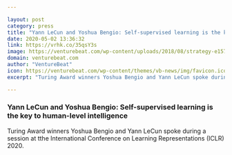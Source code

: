 ```yaml
---

layout: post
category: press
title: "Yann LeCun and Yoshua Bengio: Self-supervised learning is the key to human-level intelligence"
date: 2020-05-02 13:36:32
link: https://vrhk.co/35qsY3s
image: https://venturebeat.com/wp-content/uploads/2018/08/strategy-e1576104489834.jpg?w=1200&strip=all
domain: venturebeat.com
author: "VentureBeat"
icon: https://venturebeat.com/wp-content/themes/vb-news/img/favicon.ico
excerpt: "Turing Award winners Yoshua Bengio and Yann LeCun spoke during a session at tthe International Conference on Learning Representations (ICLR) 2020."

---
```


### Yann LeCun and Yoshua Bengio: Self-supervised learning is the key to human-level intelligence

Turing Award winners Yoshua Bengio and Yann LeCun spoke during a session at tthe International Conference on Learning Representations (ICLR) 2020.